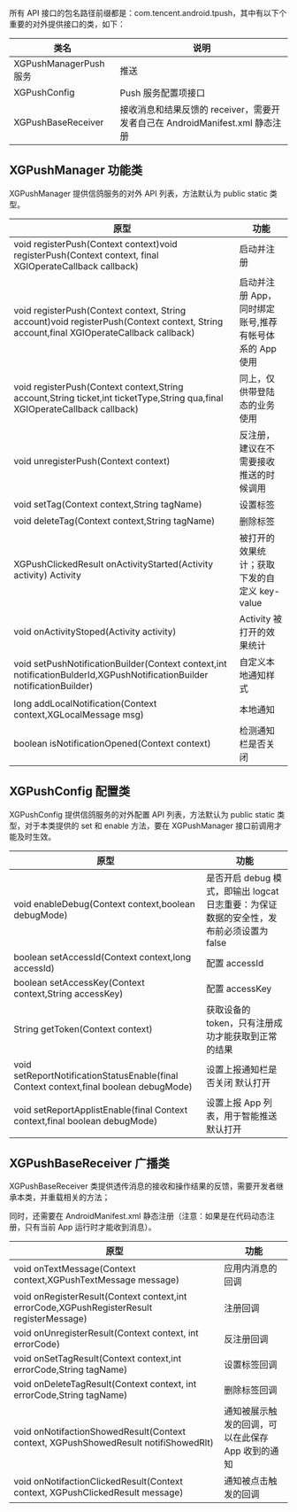 所有 API 接口的包名路径前缀都是：com.tencent.android.tpush，其中有以下个重要的对外提供接口的类，如下：

|类名| 说明| 
|--|--|
|XGPushManagerPush 服务|	推送|
|XGPushConfig|	Push 服务配置项接口|
|XGPushBaseReceiver	|接收消息和结果反馈的 receiver，需要开发者自己在 AndroidManifest.xml 静态注册|

##  XGPushManager 功能类

XGPushManager 提供信鸽服务的对外 API 列表，方法默认为 public static 类型。

|原型	|功能|
|-|-|
|void registerPush(Context context)void registerPush(Context context, final XGIOperateCallback callback)	|启动并注册|
|void registerPush(Context context, String account)void registerPush(Context context, String account,final XGIOperateCallback callback)|	启动并注册 App，同时绑定账号,推荐有帐号体系的 App 使用|
|void registerPush(Context context,String account,String ticket,int ticketType,String qua,final XGIOperateCallback callback)|	同上，仅供带登陆态的业务使用|
|void unregisterPush(Context context)|	反注册，建议在不需要接收推送的时候调用|
|void setTag(Context context,String tagName)|	设置标签|
|void deleteTag(Context context,String tagName)|	删除标签|
|XGPushClickedResult onActivityStarted(Activity activity)	Activity|被打开的效果统计；获取下发的自定义 key-value|
|void onActivityStoped(Activity activity)	|Activity 被打开的效果统计|
|void setPushNotificationBuilder(Context context,int notificationBulderId,XGPushNotificationBuilder notificationBuilder)	|自定义本地通知样式|
|long addLocalNotification(Context context,XGLocalMessage msg)|	本地通知|
|boolean isNotificationOpened(Context context)	|检测通知栏是否关闭|

## XGPushConfig 配置类

XGPushConfig 提供信鸽服务的对外配置 API 列表，方法默认为 public static 类型，对于本类提供的 set 和 enable 方法，要在 XGPushManager 接口前调用才能及时生效。

|原型|	功能|
|-|-|
|void enableDebug(Context context,boolean debugMode)|	是否开启 debug 模式，即输出 logcat 日志重要：为保证数据的安全性，发布前必须设置为 false|
|boolean setAccessId(Context context,long accessId)	|配置 accessId|
|boolean setAccessKey(Context context,String accessKey)	|配置 accessKey|
|String getToken(Context context)	|获取设备的 token，只有注册成功才能获取到正常的结果|
|void setReportNotificationStatusEnable(final Context context,final boolean debugMode)|	设置上报通知栏是否关闭 默认打开|
|void setReportApplistEnable(final Context context,final boolean debugMode)|	设置上报 App 列表，用于智能推送 默认打开|
## XGPushBaseReceiver 广播类

XGPushBaseReceiver 类提供透传消息的接收和操作结果的反馈，需要开发者继承本类，并重载相关的方法；

同时，还需要在 AndroidManifest.xml 静态注册（注意：如果是在代码动态注册，只有当前 App 运行时才能收到消息）。

|原型	|功能|
|-|-|
|void onTextMessage(Context context,XGPushTextMessage message)	|应用内消息的回调|
|void onRegisterResult(Context context,int errorCode,XGPushRegisterResult registerMessage)|	注册回调|
|void onUnregisterResult(Context context, int errorCode)|	反注册回调|
|void onSetTagResult(Context context,int errorCode,String tagName)	|设置标签回调|
|void onDeleteTagResult(Context context, int errorCode,String tagName)	|删除标签回调|
|void onNotifactionShowedResult(Context context, XGPushShowedResult notifiShowedRlt)	|通知被展示触发的回调，可以在此保存 App 收到的通知|
|void onNotifactionClickedResult(Context context, XGPushClickedResult message)	|通知被点击触发的回调|

